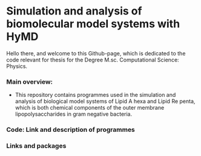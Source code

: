 # Simulation and analysis of biomolecular model systems with HyMD

Hello there, and welcome to this Github-page, which is dedicated to the code relevant for thesis for the Degree M.sc. Computational Science: Physics. 

### Main overview:
* This repository contains programmes used in the simulation and analysis of biological model systems of Lipid A hexa and Lipid Re penta, which is both chemical components  of the outer membrane lipopolysaccharides in gram negative bacteria.

### Code: Link and description of programmes

### Links and packages



